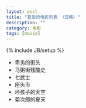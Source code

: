 ```yaml
---
layout: post
title: "喜爱的电影列表 （日韩）"
description: ""
category: 电影
tags: [movie]
---
```

{% include JB/setup %}

<ul class="inline">
<li>卑劣的街头</li>
<li>马粥街残酷史</li>
<li>七武士</li>
<li>座头市</li>
<li>坏孩子的天空</li>
<li>菊次郎的夏天</li>
</ul>
